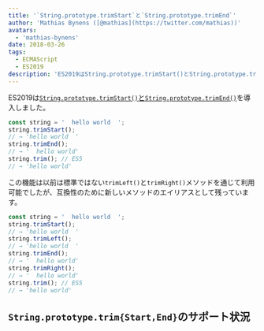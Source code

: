 ```yaml
---
title: '`String.prototype.trimStart`と`String.prototype.trimEnd`'
author: 'Mathias Bynens ([@mathias](https://twitter.com/mathias))'
avatars:
  - 'mathias-bynens'
date: 2018-03-26
tags:
  - ECMAScript
  - ES2019
description: 'ES2019はString.prototype.trimStart()とString.prototype.trimEnd()を導入します。'
---
```

ES2019は[`String.prototype.trimStart()`と`String.prototype.trimEnd()`](https://github.com/tc39/proposal-string-left-right-trim)を導入しました。

```js
const string = '  hello world  ';
string.trimStart();
// → 'hello world  '
string.trimEnd();
// → '  hello world'
string.trim(); // ES5
// → 'hello world'
```

この機能は以前は標準ではない`trimLeft()`と`trimRight()`メソッドを通じて利用可能でしたが、互換性のために新しいメソッドのエイリアスとして残っています。

```js
const string = '  hello world  ';
string.trimStart();
// → 'hello world  '
string.trimLeft();
// → 'hello world  '
string.trimEnd();
// → '  hello world'
string.trimRight();
// → '  hello world'
string.trim(); // ES5
// → 'hello world'
```

<!--truncate-->
## `String.prototype.trim{Start,End}`のサポート状況

<feature-support chrome="66 /blog/v8-release-66#string-trimming"
                 firefox="61"
                 safari="12"
                 nodejs="8"
                 babel="yes https://github.com/zloirock/core-js#ecmascript-string-and-regexp"></feature-support>

